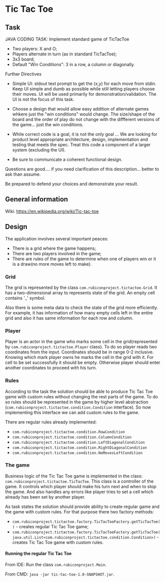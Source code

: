 # Tic Tac Toe

## Task

JAVA CODING TASK: Implement standard game of TicTacToe
- Two players: X and O;
- Players alternate in turn (as in standard TicTacToe);
- 3x3 board;
- Default "Win Conditions":  3 in a row, a column or diagonally.

Further Directives
- Simple UI:  stdout text prompt to get the (x,y) for each move from stdin.
     Keep UI simple and dumb as possible while still 
     letting players choose their moves.
     UI will be used primarily for demonstration/validation.
     The UI is not the focus of this task.
     
- Choose a design that would allow easy addition of
   alternate games whkere just the "win conditions" would change.
   The size/shape of the board and the order of play do not change
   with the diffferent versions of the game...  just the win
   conditions.
   
- While correct code is a goal, it is not the only goal ... We are looking
   for product level appropriate architecture, design, implementation
   and testing that meets the spec.
   Treat this code a component of a larger system (excluding
   the UI).
   
- Be sure to communicate a coherent functional design.

Questions are good....  if you need clarification of this
description... better to ask than assume.

Be prepared to defend your choices and demonstrate your result.

## General information

Wiki: https://en.wikipedia.org/wiki/Tic-tac-toe

## Design

The application involves several important peaces:
- There is a grid where the game happens;
- There are two players involved in the game;
- There are rules of the game to determine when one of players win or it is a draw(no more moves left to make).

### Grid

The grid is represented by the class `com.rubiconproject.tictactoe.Grid`. 
It has a two-dimensional array to represents state of the grid. An empty cell contains '_' symbol.

Also there is some meta data to check the state of the grid more efficiently. For example, it has information of 
how many empty cells left in the entire grid and also it has same information for each row and column.

### Player

Player is an actor in the game who marks some cell in the grid(represented by `com.rubiconproject.tictactoe.Player` class).
To do so player reads two coordinates from the input. 
Coordinates should be in range 0-2 inclusive. Knowing which mark player owns he marks the cell in the grid with it. 
For cell to be set successfully it should be empty. Otherwise player should enter another coordinates to proceed with his turn.

### Rules

According to the task the solution should be able to produce Tic Tac Toe game 
with custom rules without changing the rest parts of the game.
To do so rules should be represented in the game by higher level abstraction 
(`com.rubiconproject.tictactoe.condition.Condition` interface). So now implementing this interface we can add custom rules to the game.

There are regular rules already implemented:
- `com.rubiconproject.tictactoe.condition.RowCondition`
- `com.rubiconproject.tictactoe.condition.ColumnCondition`
- `com.rubiconproject.tictactoe.condition.LeftDiagonalCondition`
- `com.rubiconproject.tictactoe.condition.RightDiagonalCondition`
- `com.rubiconproject.tictactoe.condition.NoMovesLeftCondition`

### The game

Business logic of the Tic Tac Toe game is implemented in the class: `com.rubiconproject.tictactoe.TicTacToe`.
This class is a controller of the game. It controls which player should make his turn next and when to stop the game.
And also handles any errors like player tries to set a cell which already has been set by another player.

As task states the solution should provide ability to create regular game and the game with custom rules.
For that purpose there two factory methods:
- `com.rubiconproject.tictactoe.factory.TicTacToeFactory.getTicTacToe()` - creates regular Tic Tac Toe game;
- `com.rubiconproject.tictactoe.factory.TicTacToeFactory.getTicTacToe(java.util.List<com.rubiconproject.tictactoe.condition.Condition>)` - creates Tic Tac Toe game with custom rules.

#### Running the regular Tic Tac Toe

From IDE: Run the class `com.rubiconproject.Main`.

From CMD: `java -jar tic-tac-toe-1.0-SNAPSHOT.jar`.